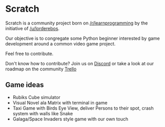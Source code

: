 # Scratch
Scratch is a community project born on [/r/learnprogramming](http://reddit.com/r/learnprogramming) by the initiative of [/u/lorderebos](http://reddit.com/u/lorderebos).

Our objective is to congregate some Python beginner interested by game development around a common video game project.

Feel free to contribute.

Don't know how to contribute? Join us on [Discord](https://discord.gg/2Ev4Ta6) or take a look at our roadmap on the community [Trello](https://trello.com/b/mZO4oHAs/r-game-project-python)

## Game ideas

- Rubiks Cube simulator
- Visual Novel ala Matrix with terminal in game
- Taxi Game with Birds Eye View, deliver Persons to their spot, crash system with walls like Snake
- Galaga/Space Invaders style game with our own touch
